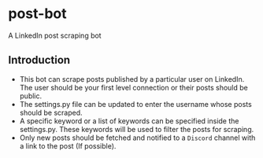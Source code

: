 # post-bot
A LinkedIn post scraping bot

## Introduction
- This bot can scrape posts published by a particular user on LinkedIn. The user should be your first level connection or their posts should be public.
- The settings.py file can be updated to enter the username whose posts should be scraped.
- A specific keyword or a list of keywords can be specified inside the settings.py. These keywords will be used to filter the posts for scraping.
- Only new posts should be fetched and notified to a `Discord` channel with a link to the post (If possible).
